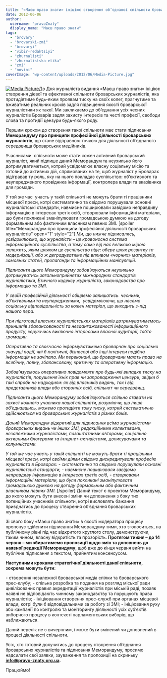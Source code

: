 ```yaml
---
title: "«Маєш право знати» ініціює створення об’єднаної спільноти броварських журналістів"
date: 2012-06-06
author: 
  username: "pravoZnaty"
  display_name: "Маєш право знати"
tags: 
  - "brovary"
  - "brovarski-zmi"
  - "brovaryi"
  - "vibir-redaktsiyi"
  - "zhurnalisti"
  - "zhurnalistska-etika"
  - "zmi"
  - "novini"
coverImage: "wp-content/uploads/2012/06/Media-Picture.jpg"
---
```


[![](https://mpz.brovary.org/wp-content/uploads/2012/06/Media-Picture.jpg "Media Picture")](https://mpz.brovary.org/wp-content/uploads/2012/06/Media-Picture.jpg)До Дня журналіста видання «Маєш право знати» ініціює створення дієвої та ефективної спільноти броварських журналістів, яка протидіятиме будь-яким проявам тиску на своїх колег, прагнутиме та вживатиме реальних кроків задля підвищення якості броварської журналістики як такої. Ми закликаємо до об’єднання усіх чесних журналістів Броварів задля захисту інтересів та честі професії, свободи слова та протидії цензури будь-якого роду.

Першим кроком до створення такої спільноти має стати підписання **Меморандуму про принципи професійної діяльності броварських журналістів**, що стане відправною точкою для діяльності об’єднаного середовища броварських медійників.

Учасниками  спільноти може стати кожен активний броварський журналіст, який підпише даний Меморандум та неухильно його дотримуватиметься, котрий усвідомлює власну соціальну місію та готовий до активних дій, спрямованих на те, щоб журналіст у Броварах відігравав ту роль, яку на нього покладає суспільство: об’єктивного та неупередженого провідника інформації, контролера влади та вказівника для громади.

У той же час  участь у такій спільноті не можуть брати ті працівники місцевої преси, котрі систематично та свідомо порушували основні журналістські стандарти, навмисне поширювали завідомо неправдиву інформацію в інтересах третіх осіб, створювали інформаційні матеріали, що були покликані зманіпулювати громадською думкою на догоду формальним або фактичним власникам певних ЗМІ. \[spoiler title="Меморандум про принципи професійної діяльності броварських журналістів" open="1" style="2"\] _Ми, що нижче підписались,  усвідомлюємо, що журналісти – це кровоносна система інформаційного суспільства, а тому саме від нас великою мірою залежить, яким шляхом це суспільство піде: обере шлях розвитку та модернізації, або ж деградуватиме під впливом «чорних» матеріалів, замовних статей, пропаганди та інформаційних маніпуляцій._

_Підписанти цього Меморандуму зобов’язуються неухильно дотримуватись загальноприйнятих міжнародних стандартів журналістики, Етичного кодексу журналіста, законодавства про інформацію та ЗМІ._

_У своїй професійній діяльності обіцяємо залишатись  чесними, об’єктивними та неупередженими,  усвідомлюючи, що несемо соціальну відповідальність за кожен матеріал, що виходить з-під нашого пера._

_При підготовці власних журналістських матеріалів дотримуватимемось принципів збалансованості та незаангажованості інформаційного продукту, керуючись виключно інтересами власної аудиторії, тобто громадян._

_Оперативно та своєчасно інформуватимемо броварчан про соціально значущі події, чиї б політичні, бізнесові або інші інтереси подібна інформація не зачіпала. Ми переконані, що броварчани мають право на всебічну, повну, збалансовану, критичну та оперативну інформацію._

_Зобов’язуємось оперативно повідомляти про будь-які випадки тиску на журналістів, порушення їхніх прав чи запровадження цензури, звідки б такі спроби не надходили: як від власників видань, так і від представників влади або сторонніх осіб, спільнот чи середовищ._

_Підписанти цього Меморандуму зобов’язуються спільно ставати на захист кожного учасника нашої спільноти, розуміючи, що лише об’єднавшись, можемо протидіяти тому тиску, котрий систематично здійснюється на броварських журналістів з різних боків._

_Даний Меморандум відкритий для підписання всіма журналістами броварських видань чи інших ЗМІ, редакційними колективами, незалежними журналістами, позаштатними авторами, соціально активними блогерами та інтернет-активістами, дописувачами та колумністами._

_У той же час участь у такій спільноті не можуть брати ті працівники місцевої преси, котрі своїми діями свідомо дискредитували професію журналіста в Броварах:_ \- _систематично та свідомо порушували основні журналістські стандарти,_ \- _навмисне поширювали завідомо неправдиву інформацію в інтересах третіх осіб,_ \- _створювали інформаційні матеріали, що були покликані зманіпулювати громадською думкою на догоду формальним або фактичним власникам певних ЗМІ._ \[/spoiler\] Даний текст є проектом Меморандуму, до якого можуть бути внесені зміни чи доповнення з боку тих потенційних учасників спільноти, котрі висловлять бажання приєднатись до процесу створення об’єднання броварських журналістів.

Зі свого боку «Маєш право знати» в якості модератора процесу пропонує здійснити підписання Меморандуму тими, хто зголоситься, на публічному рівні під час відкритого круглого столу, демонструючи, таким чином, власну відкритість та прозорість. **Протягом тижня – до 14 червня – ми збиратимемо пропозиції щодо змін та доповнень до наявної редакції Меморандуму**, щоб вже до кінця червня вийти на публічне підписання з текстом, прийнятим консенсусом.

**Наступними кроками стратегічної діяльності даної спільноти, зокрема можуть бути:**

\- створення незалежної броварської медіа спілки та броварського прес-клубу; - спільна розробка та подання на розгляд міської ради цивілізованих правил акредитації журналістів при міській раді, позаяк наявні не відповідають чинному законодавству та порушують права журналістів; - ініціювання створення прес-служб при органах місцевої влади, котрі були б відповідальними за роботу зі ЗМІ; - ініціювання руху або кампанії по контролю та моніторингу діяльності усіх суб’єктів виборчого процесу в контексті парламентських виборів, що наближаються.

Даний перелік не є вичерпним, і може бути змінений чи доповнений в процесі діяльності спільноти.

Усіх, хто готовий долучитись до процесу створення об’єднання броварських журналістів та підписання Меморандуму, просимо надсилати свої заявки, зауваження та пропозиції на скриньку **info@pravo-znaty.org.ua.**

Працюймо!
